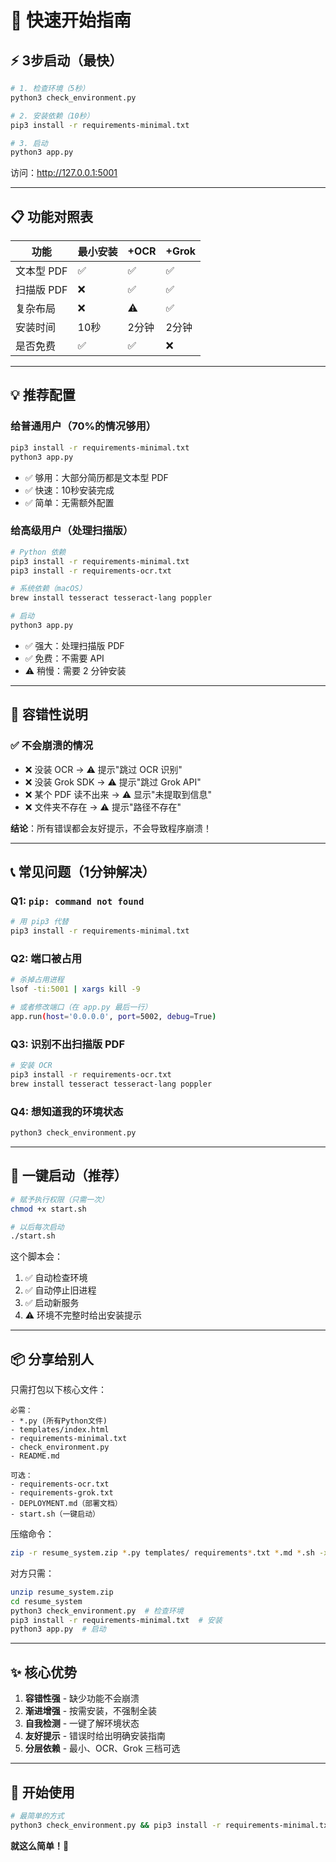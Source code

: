 # 🚀 快速开始指南

## ⚡ 3步启动（最快）

```bash
# 1. 检查环境（5秒）
python3 check_environment.py

# 2. 安装依赖（10秒）
pip3 install -r requirements-minimal.txt

# 3. 启动
python3 app.py
```

访问：http://127.0.0.1:5001

---

## 📋 功能对照表

| 功能 | 最小安装 | +OCR | +Grok |
|------|---------|------|-------|
| 文本型 PDF | ✅ | ✅ | ✅ |
| 扫描版 PDF | ❌ | ✅ | ✅ |
| 复杂布局 | ❌ | ⚠️ | ✅ |
| 安装时间 | 10秒 | 2分钟 | 2分钟 |
| 是否免费 | ✅ | ✅ | ❌ |

---

## 💡 推荐配置

### 给普通用户（70%的情况够用）

```bash
pip3 install -r requirements-minimal.txt
python3 app.py
```

- ✅ 够用：大部分简历都是文本型 PDF
- ✅ 快速：10秒安装完成
- ✅ 简单：无需额外配置

### 给高级用户（处理扫描版）

```bash
# Python 依赖
pip3 install -r requirements-minimal.txt
pip3 install -r requirements-ocr.txt

# 系统依赖（macOS）
brew install tesseract tesseract-lang poppler

# 启动
python3 app.py
```

- ✅ 强大：处理扫描版 PDF
- ✅ 免费：不需要 API
- ⚠️ 稍慢：需要 2 分钟安装

---

## 🎯 容错性说明

### ✅ 不会崩溃的情况

- ❌ 没装 OCR → ⚠️ 提示"跳过 OCR 识别"
- ❌ 没装 Grok SDK → ⚠️ 提示"跳过 Grok API"
- ❌ 某个 PDF 读不出来 → ⚠️ 显示"未提取到信息"
- ❌ 文件夹不存在 → ⚠️ 提示"路径不存在"

**结论**：所有错误都会友好提示，不会导致程序崩溃！

---

## 📞 常见问题（1分钟解决）

### Q1: `pip: command not found`

```bash
# 用 pip3 代替
pip3 install -r requirements-minimal.txt
```

### Q2: 端口被占用

```bash
# 杀掉占用进程
lsof -ti:5001 | xargs kill -9

# 或者修改端口（在 app.py 最后一行）
app.run(host='0.0.0.0', port=5002, debug=True)
```

### Q3: 识别不出扫描版 PDF

```bash
# 安装 OCR
pip3 install -r requirements-ocr.txt
brew install tesseract tesseract-lang poppler
```

### Q4: 想知道我的环境状态

```bash
python3 check_environment.py
```

---

## 🎁 一键启动（推荐）

```bash
# 赋予执行权限（只需一次）
chmod +x start.sh

# 以后每次启动
./start.sh
```

这个脚本会：
1. ✅ 自动检查环境
2. ✅ 自动停止旧进程
3. ✅ 启动新服务
4. ⚠️ 环境不完整时给出安装提示

---

## 📦 分享给别人

只需打包以下核心文件：

```
必需：
- *.py (所有Python文件)
- templates/index.html
- requirements-minimal.txt
- check_environment.py
- README.md

可选：
- requirements-ocr.txt
- requirements-grok.txt
- DEPLOYMENT.md（部署文档）
- start.sh（一键启动）
```

压缩命令：
```bash
zip -r resume_system.zip *.py templates/ requirements*.txt *.md *.sh -x "__pycache__/*" "*.pyc" "*.db"
```

对方只需：
```bash
unzip resume_system.zip
cd resume_system
python3 check_environment.py  # 检查环境
pip3 install -r requirements-minimal.txt  # 安装
python3 app.py  # 启动
```

---

## ✨ 核心优势

1. **容错性强** - 缺少功能不会崩溃
2. **渐进增强** - 按需安装，不强制全装
3. **自我检测** - 一键了解环境状态
4. **友好提示** - 错误时给出明确安装指南
5. **分层依赖** - 最小、OCR、Grok 三档可选

---

## 🎊 开始使用

```bash
# 最简单的方式
python3 check_environment.py && pip3 install -r requirements-minimal.txt && python3 app.py
```

**就这么简单！🚀**

